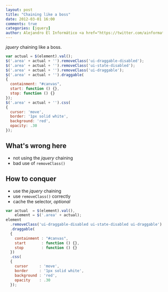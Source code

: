 ```yaml
---
layout: post
title: "Chaining like a boss"
date: 2012-03-01 16:00
comments: true
categories: [jquery]
author: Alejandro El Informático <a href="https://twitter.com/ainformatico">ainformatico</a>
---
```


_jquery_ chaining like a boss.

``` javascript
var actual = $(element).val();
$('.area' + actual + '').removeClass('ui-draggable-disabled');
$('.area' + actual + '').removeClass('ui-state-disabled');
$('.area' + actual + '').removeClass('ui-draggable');
$('.area' + actual + '').draggable(
{
  containment: "#canvas",
  start: function () {},
  stop: function () {}
});
$('.area' + actual + '').css(
{
  cursor: 'move',
  border: '1px solid white',
  background: 'red',
  opacity: .30
});
```
<!-- more -->

What's wrong here
----------------------
* not using the _jquery_ chaining
* bad use of `removeClass()`

How to conquer
----------------------
* use the _jquery_ chaining
* use `removeClass()` correctly
* cache the selector, _optional_

``` javascript
var actual  = $(element).val(),
    element = $('.area' + actual);
element
  .removeClass('ui-draggable-disabled ui-state-disabled ui-draggable')
  .draggable(
  {
    containment : "#canvas",
    start       : function () {},
    stop        : function () {}
  })
  .css(
  {
    cursor     : 'move',
    border     : '1px solid white',
    background : 'red',
    opacity    : .30
  });
```
